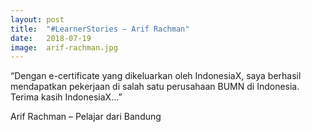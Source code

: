 ```yaml
---
layout: post
title:  "#LearnerStories – Arif Rachman"
date:   2018-07-19
image:  arif-rachman.jpg
---
```


“Dengan e-certificate yang dikeluarkan oleh IndonesiaX, saya berhasil mendapatkan pekerjaan di salah satu perusahaan BUMN di Indonesia. Terima kasih IndonesiaX…”

Arif Rachman – Pelajar dari Bandung

